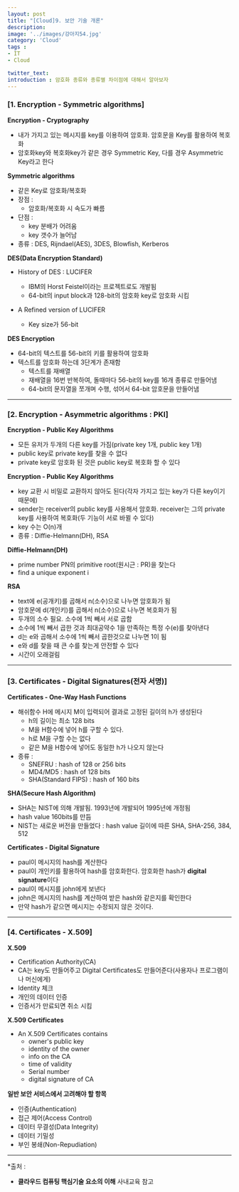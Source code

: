 ```yaml
---
layout: post
title: "[Cloud]9. 보안 기술 개론"
description: 
image: '../images/강아지54.jpg'
category: 'Cloud'
tags : 
- IT
- Cloud

twitter_text: 
introduction : 암호화 종류와 종류별 차이점에 대해서 알아보자
---
```



### [1. Encryption - Symmetric algorithms]

**Encryption - Cryptography**
- 내가 가지고 있는 메시지를 key를 이용하여 암호화. 암호문을 Key를 활용하여 복호화
- 암호화key와 복호화key가 같은 경우 Symmetric Key, 다를 경우 Asymmetric Key라고 한다


**Symmetric algorithms**
- 같은 Key로 암호화/복호화
- 장점 : 
	- 암호화/복호화 시 속도가 빠름
- 단점 : 
	- key 분배가 어려움
	- key 갯수가 늘어남
- 종류 : DES, Rijndael(AES), 3DES, Blowfish, Kerberos


**DES(Data Encryption Standard)**
- History of DES : LUCIFER
	- IBM의 Horst Feistel이라는 프로젝트로도 개발됨
	- 64-bit의 input block과 128-bit의 암호화 key로 암호화 시킴

- A Refined version of LUCIFER
	- Key size가 56-bit


**DES Encryption**
- 64-bit의 텍스트를 56-bit의 키를 활용하여 암호화
- 텍스트를 암호화 하는데 3단계가 존재함
	- 텍스트를 재배열
	- 재배열을 16번 반복하여, 돌때마다 56-bit의 key를 16개 종류로 만들어냄
	- 64-bit의 문자열을 쪼개며 수행, 섞어서 64-bit 암호문을 만들어냄

_ _ _


### [2. Encryption - Asymmetric algorithms : PKI]

**Encryption - Public Key Algorithms**
- 모든 유저가 두개의 다른 key를 가짐(private key 1개, public key 1개)
- public key로 private key를 찾을 수 없다
- private key로 암호화 된 것은 public key로 복호화 할 수 있다


**Encryption - Public Key Algorithms**
- key 교환 시 비밀로 교환하지 않아도 된다(각자 가지고 있는 key가 다른 key이기 때문에)
- sender는 receiver의 public key를 사용해서 암호화. receiver는 그의 private key를 사용하여 복호화(두 기능이 서로 바뀔 수 있다)
- key 수는 O(n)개
- 종류 : Diffie-Helmann(DH), RSA


**Diffie-Helmann(DH)**
- prime number PN의 primitive root(원시근 : PR)을 찾는다
- find a unique exponent i


**RSA**
- text에 e(공개키)를 곱해서 n(소수)으로 나누면 암호화가 됨
- 암호문에 d(개인키)를 곱해서 n(소수)으로 나누면 복호화가 됨 
- 두개의 소수 필요. 소수에 1씩 빼서 서로 곱함
- 소수에 1씩 빼서 곱한 것과 최대공약수 1을 만족하는 특정 수(e)를 찾아낸다
- d는 e와 곱해서 소수에 1씩 빼서 곱한것으로 나누면 1이 됨
- e와 d를 찾을 때 큰 수를 찾는게 안전할 수 있다
- 시간이 오래걸림



_ _ _


### [3. Certificates - Digital Signatures(전자 서명)]

**Certificates - One-Way Hash Functions**
- 해쉬함수 H에 메시지 M이 입력되어 결과로 고정된 길이의 h가 생성된다
	- h의 길이는 최소 128 bits
	- M을 H함수에 넣어 h를 구할 수 있다.
	- h로 M을 구할 수는 없다
	- 같은 M을 H함수에 넣어도 동일한 h가 나오지 않는다
- 종류 : 
	- SNEFRU : hash of 128 or 256 bits
	- MD4/MD5 : hash of 128 bits
	- SHA(Standard FIPS) : hash of 160 bits


**SHA(Secure Hash Algorithm)**
- SHA는 NIST에 의해 개발됨. 1993년에 개발되어 1995년에 개정됨
- hash value 160bits를 만듬
- NIST는 새로운 버전을 만들었다 : hash value 길이에 따른 SHA, SHA-256, 384, 512




**Certificates - Digital Signature**
- paul이 메시지의 hash를 계산한다
- paul이 개인키를 활용하여 hash를 암호화한다. 암호화한 hash가 **digital signature**이다
- paul이 메시지를 john에게 보낸다
- john은 메시지의 hash를 계산하여 받은 hash와 같은지를 확인한다
- 만약 hash가 같으면 메시지는 수정되지 않은 것이다.



_ _ _

### [4. Certificates - X.509]
**X.509**
- Certification Authority(CA)
- CA는 key도 만들어주고 Digital Certificates도 만들어준다(사용자나 프로그램이나 머신에게)
- Identity 체크
- 개인의 데이터 인증
- 인증서가 만료되면 취소 시킴


**X.509 Certificates**
- An X.509 Certificates contains
	- owner's public key
	- identity of the owner
	- info on the CA
	- time of validity
	- Serial number
	- digital signature of CA

**일반 보안 서비스에서 고려해야 할 항목**
- 인증(Authentication)
- 접근 제어(Access Control)
- 데이터 무결성(Data Integrity)
- 데이터 기밀성
- 부인 봉쇄(Non-Repudiation)



_ _ _


*출처 : 
- **클라우드 컴퓨팅 핵심기술 요소의 이해** 사내교육 참고